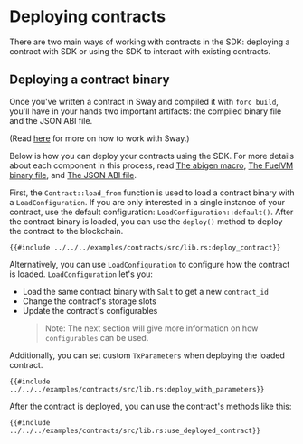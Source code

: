 # Deploying contracts

There are two main ways of working with contracts in the SDK: deploying a contract with SDK or using the SDK to interact with existing contracts.

## Deploying a contract binary

<!-- This section should explain the artifacts produced by `forc build`  -->
<!-- build:example:start -->
Once you've written a contract in Sway and compiled it with `forc build`, you'll have in your hands two important artifacts: the compiled binary file and the JSON ABI file.
<!-- build:example:end -->
(Read [here](https://fuellabs.github.io/sway/master/introduction/sway_quickstart.html) for more on how to work with Sway.)

Below is how you can deploy your contracts using the SDK. For more details about each component in this process, read [The abigen macro](../abigen/the-abigen-macro.md), [The FuelVM binary file](../contracts/the-fuelvm-binary-file.md), and [The JSON ABI file](../abigen/the-json-abi-file.md).

<!-- This section should explain how to load and deploy a contract  -->
<!-- deploy:example:start -->
First, the `Contract::load_from` function is used to load a contract binary with a `LoadConfiguration`. If you are only interested in a single instance of your contract, use the default configuration: `LoadConfiguration::default()`. After the contract binary is loaded, you can use the `deploy()` method to deploy the contract to the blockchain.
<!-- deploy:example:end -->

```rust,ignore
{{#include ../../../examples/contracts/src/lib.rs:deploy_contract}}
```

Alternatively, you can use `LoadConfiguration` to configure how the contract is loaded. `LoadConfiguration` let's you:
- Load the same contract binary with `Salt` to get a new `contract_id`
- Change the contract's storage slots
- Update the contract's configurables
    > Note: The next section will give more information on how `configurables` can be used.

Additionally, you can set custom `TxParameters` when deploying the loaded contract.

```rust,ignore
{{#include ../../../examples/contracts/src/lib.rs:deploy_with_parameters}}
```

After the contract is deployed, you can use the contract's methods like this:

```rust,ignore
{{#include ../../../examples/contracts/src/lib.rs:use_deployed_contract}}
```

